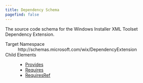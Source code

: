 ```yaml
---
title: Dependency Schema
pagefind: false
---
```

<p>             The source code schema for the Windows Installer XML Toolset Dependency Extension.         </p>
<dl>
  <dt>Target Namespace</dt>
  <dd>http://schemas.microsoft.com/wix/DependencyExtension</dd>
  <dt>Child Elements</dt>
  <dd>
    <ul>
      <li>
        <a href="./provides" class="extension">Provides</a>
      </li>
      <li>
        <a href="./requires" class="extension">Requires</a>
      </li>
      <li>
        <a href="./requiresref" class="extension">RequiresRef</a>
      </li>
    </ul>
  </dd>
</dl>
